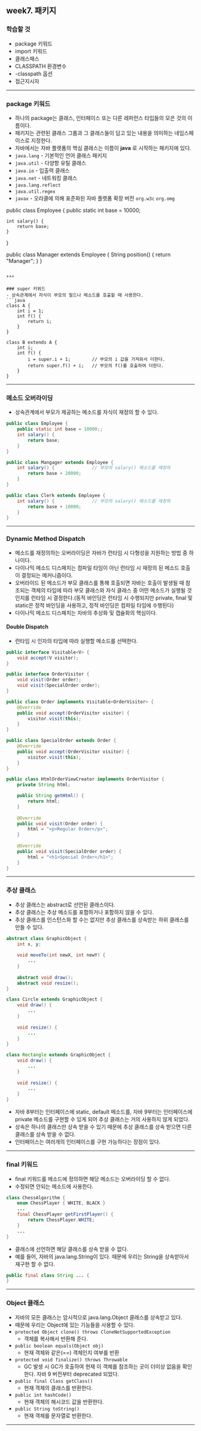 
## week7. 패키지

### 학습할 것
- package 키워드
- import 키워드
- 클래스패스
- CLASSPATH 환경변수
- -classpath 옵션
- 접근지시자

***

### package 키워드
- 하나의 package는 클래스, 인터페이스 또는 다른 레퍼런스 타입들의 모은 것의 이름이다.
- 패키지는 관련된 클래스 그룹과 그 클래스들이 담고 있는 내용을 의미하는 네임스페이스로 지정한다.
- 자바에서는 자바 플랫폼의 핵심 클래스는 이름이 __java__ 로 시작하는 패키지에 있다.
- `java.lang`
        - 기본적인 언어 클래스 패키지
- `java.util`
        - 다양항 유틸 클래스
- `java.io`
        - 입출력 클래스
- `java.net`
        - 네트워킹 클래스
- `java.lang.reflect`
- `java.util.regex`
- `javax`
        - 오라클에 의해 표준화된 자바 플랫폼 확장 버전
`org.w3c`
`org.omg`

public class Employee {
    public static int base = 10000;

    int salary() {
        return base;
    }
}

public class Manager extends Employee {
    String position() {
        return "Manager";
    }
}
```

***

### super 키워드
- 상속관계에서 자식이 부모의 필드나 메소드를 호출할 때 사용한다.
```java
class A {
    int i = 1;
    int f() {
        return i;
    }
}

class B extends A {
    int i;
    int f() {
        i = super.i + 1;        // 부모의 i 값을 가져와서 더한다.
        return super.f() + i;   // 부모의 f()를 호출하여 더한다.
    }
}
```

***

### 메소드 오버라이딩
- 상속관계에서 부모가 제공하는 메소드를 자식이 재정의 할 수 있다.
```java
public class Employee {
    public static int base = 10000;;
    int salary() {
        return base;
    }
}

public class Mangager extends Employee {
    int salary() {              // 부모의 salary() 메소드를 재정의
        return base + 20000;
    }
}

public class Clerk extends Employee {
    int salary() {              // 부모의 salary() 메소드를 재정의
        return base + 10000;
    }
}
```

***

### Dynamic Method Dispatch
- 메소드를 재정의하는 오버라이딩은 자바가 런타임 시 다형성을 지원하는 방법 중 하나이다.
- 다이나믹 메소드 디스패치는 컴파일 타임이 아닌 런타임 시 재정의 된 메소드 호출이 결정되는 메커니즘이다.
- 오버라이드 된 메소드가 부모 클래스를 통해 호출되면 자바는 호출이 발생될 때 참조되는 객체의 타입에 따라 부모 클래스와 자식 클래스 중 어떤 메소드가 실행될 것인지를 런타임 시 결정한다.(동적 바인딩은 런타임 시 수행되지만 private, final 및 static은 정적 바인딩을 사용하고, 정적 바인딩은 컴파일 타임에 수행된다)
- 다이나믹 메소드 디스패치는 자바의 추상화 및 캡슐화의 핵심이다.

#### Double Dispatch
- 런타임 시 인자의 타입에 따라 실행할 메소드를 선택한다.
```java
public interface Visitable<V> {
    void accept(V visitor);
}

public interface OrderVisitor {
    void visit(Order order);
    void visit(SpecialOrder order);
}

public class Order implements Visitable<OrderVisitor> {
    @Override
    public void accept(OrderVisitor visitor) {
        visitor.visit(this);
    }
}

public class SpecialOrder extends Order {
    @Override
    public void accept(OrderVisitor visitor) {
        visitor.visit(this);
    }
}

public class HtmlOrderViewCreator implements OrderVisitor {
    private String html;

    public String getHtml() {
        return html;
    }
    
    @Override
    public void visit(Order order) {
        html = "<p>Regular Order</p>";
    }
    
    @Override
    public void visit(SpecialOrder order) {
        html = "<h1>Special Order</h1>";
    }
}
```

***

### 추상 클래스
- 추상 클래스는 abstract로 선언된 클래스이다.
- 추상 클래스는 추상 메소드를 포함하거나 포함하지 않을 수 있다.
- 추상 클래스를 인스턴스화 할 수는 없지만 추상 클래스를 상속받는 하위 클래스를 만들 수 있다.
```java
abstract class GraphicObject {
    int x, y;
    
    void moveTo(int newX, int newY) {
        ...
    }
    
    abstract void draw();
    abstract void resize();
}

class Circle extends GraphicObject {
    void draw() {
        ...
    }
    
    void resize() {
        ...
    }
}

class Rectangle extends GraphicObject {
    void draw() {
        ...
    }
    
    void resize() {
        ...
    }
}
```
- 자바 8부터는 인터페이스에 static, default 메소드를, 자바 9부터는 인터페이스에 private 메소드를 구현할 수 있게 되어 추상 클래스는 거의 사용하지 않게 되었다.
- 상속은 하나의 클래스만 상속 받을 수 있기 때문에 추상 클래스를 상속 받으면 다른 클래스를 상속 받을 수 없다.
- 인터페이스는 여러개의 인터페이스를 구현 가능하다는 장점이 있다.

***

### final 키워드
- final 키워드를 메소드에 정의하면 해당 메소드는 오버라이딩 할 수 없다.
- 수정되면 안되는 메소드에 사용한다.
```java
class ChessAlgorithm {
    enum ChessPlayer { WHITE, BLACK }
    ...
    final ChessPlayer getFirstPlayer() {
        return ChessPlayer.WHITE;
    }
    ...
}
```
- 클래스에 선언하면 해당 클래스를 상속 받을 수 없다.
- 예를 들어, 자바의 java.lang.String이 있다. 때문에 우리는 String을 상속받아서 재구현 할 수 없다.
```java
public final class String ... {
}
```

*** 

### Object 클래스
- 자바의 모든 클래스는 암시적으로 java.lang.Object 클래스를 상속받고 있다.
- 때문에 우리는 Object에 있는 기능들을 사용할 수 있다.
- `protected Object clone() throws CloneNotSupportedException`
    - 객체를 복사해서 반환해 준다.
- `public boolean equals(Object obj)`
    - 현재 객체와 같은(==) 객체인지 여부를 반환
- `protected void finalize() throws Throwable`
    - GC 발생 시 GC가 호출하여 현재 이 객체를 참조하는 곳이 더이상 없음을 확인한다. 자바 9 버전부터 deprecated 되었다.
- `public final Class getClass()`
    - 현재 객체의 클래스를 반환한다.
- `public int hashCode()`
    - 현재 객체의 해시코드 값을 반환한다.
- `public String toString()`
    - 현재 객체를 문자열로 반환한다.

***
